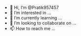 - 👋 Hi, I’m @Pratik957457
- 👀 I’m interested in ...
- 🌱 I’m currently learning ...
- 💞️ I’m looking to collaborate on ...
- 📫 How to reach me ...

<!---
Pratik957457/Pratik957457 is a ✨ special ✨ repository because its `README.md` (this file) appears on your GitHub profile.
You can click the Preview link to take a look at your changes.
--->

